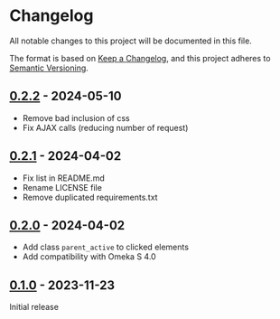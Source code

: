 # Changelog

All notable changes to this project will be documented in this file.

The format is based on [Keep a Changelog](https://keepachangelog.com/en/1.1.0/),
and this project adheres to [Semantic Versioning](https://semver.org/spec/v2.0.0.html).

## [0.2.2] - 2024-05-10

- Remove bad inclusion of css
- Fix AJAX calls (reducing number of request) 

## [0.2.1] - 2024-04-02

- Fix list in README.md
- Rename LICENSE file
- Remove duplicated requirements.txt

## [0.2.0] - 2024-04-02

- Add class `parent_active` to clicked elements
- Add compatibility with Omeka S 4.0

## [0.1.0] - 2023-11-23

Initial release

[0.2.2]: https://github.com/biblibre/omeka-s-module-ItemSetParty/releases/tag/v0.2.2
[0.2.1]: https://github.com/biblibre/omeka-s-module-ItemSetParty/releases/tag/v0.2.1
[0.2.0]: https://github.com/biblibre/omeka-s-module-ItemSetParty/releases/tag/v0.2.0
[0.1.0]: https://github.com/biblibre/omeka-s-module-ItemSetParty/releases/tag/v0.1.0
